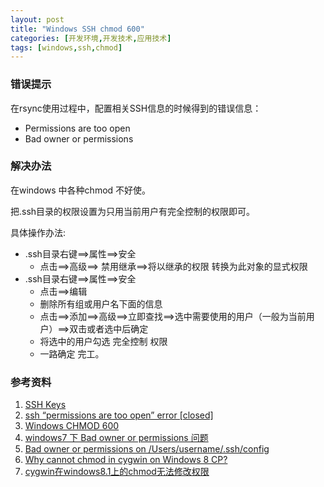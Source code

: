 ```yaml
---
layout: post
title: "Windows SSH chmod 600"
categories: [开发环境,开发技术,应用技术]
tags: [windows,ssh,chmod]
---
```


### 错误提示

在rsync使用过程中，配置相关SSH信息的时候得到的错误信息：

+ Permissions are too open
+ Bad owner or permissions

### 解决办法

在windows 中各种chmod 不好使。

把.ssh目录的权限设置为只用当前用户有完全控制的权限即可。

具体操作办法:

+ .ssh目录右键==>属性==>安全
  + 点击==>高级==> 禁用继承==>将以继承的权限 转换为此对象的显式权限
+ .ssh目录右键==>属性==>安全
  + 点击==>编辑
  + 删除所有组或用户名下面的信息
  + 点击==>添加==>高级==>立即查找==>选中需要使用的用户（一般为当前用户）==>双击或者选中后确定
  + 将选中的用户勾选 完全控制 权限
  + 一路确定 完工。



### 参考资料

1. [SSH Keys](http://bodhizazen.net/Tutorials/SSH_keys)
2. [ssh “permissions are too open” error [closed]](http://stackoverflow.com/questions/9270734/ssh-permissions-are-too-open-error)
3. [Windows CHMOD 600](http://stackoverflow.com/questions/5264595/windows-chmod-600)
4. [windows7 下 Bad owner or permissions 问题](http://wenzhixin.net.cn/2014/01/15/windows7_rsync_error)
5. [Bad owner or permissions on /Users/username/.ssh/config](https://github.com/ddollar/heroku-accounts/issues/15)
6. [Why cannot chmod in cygwin on Windows 8 CP?](http://stackoverflow.com/questions/9561759/why-cannot-chmod-in-cygwin-on-windows-8-cp)
7. [cygwin在windows8.1上的chmod无法修改权限](http://zengrong.net/post/2048.htm)
